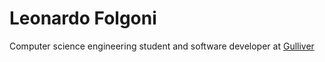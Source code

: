 # Leonardo Folgoni

Computer science engineering student and software developer at [Gulliver](https://gullivernet.com)
